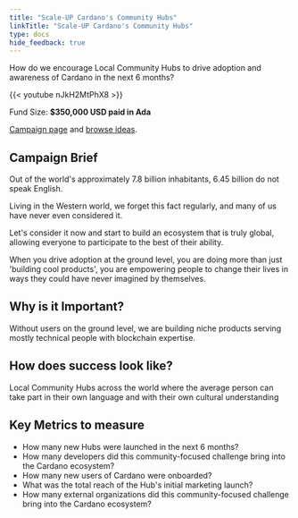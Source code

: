 ```yaml
---
title: "Scale-UP Cardano's Community Hubs"
linkTitle: "Scale-UP Cardano's Community Hubs"
type: docs
hide_feedback: true
---
```

How do we encourage Local Community Hubs to drive adoption and awareness of Cardano in the next 6 months?

{{< youtube nJkH2MtPhX8 >}}

Fund Size: **$350,000 USD paid in Ada**

[Campaign page](https://cardano.ideascale.com/a/campaign-home/26244) and [browse ideas](https://cardano.ideascale.com/a/ideas/top/campaign-filter/byids/campaigns/26244/stage/unspecified).

## Campaign Brief
Out of the world's approximately 7.8 billion inhabitants, 6.45 billion do not speak English.

Living in the Western world, we forget this fact regularly, and many of us have never even considered it.

Let's consider it now and start to build an ecosystem that is truly global, allowing everyone to participate to the best of their ability.

When you drive adoption at the ground level, you are doing more than just 'building cool products', you are empowering people to change their lives in ways they could have never imagined by themselves.



## Why is it Important?
Without users on the ground level, we are building niche products serving mostly technical people with blockchain expertise.

## How does success look like?
Local Community Hubs across the world where the average person can take part in their own language and with their own cultural understanding
## Key Metrics to measure
- How many new Hubs were launched in the next 6 months?
- How many developers did this community-focused challenge bring into the Cardano ecosystem?
- How many new users of Cardano were onboarded?
- What was the total reach of the Hub's initial marketing launch?
- How many external organizations did this community-focused challenge bring into the Cardano ecosystem?
